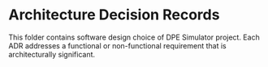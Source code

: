 # Architecture Decision Records

This folder contains software design choice of DPE Simulator project. Each ADR addresses a functional or non-functional requirement that is architecturally significant. 